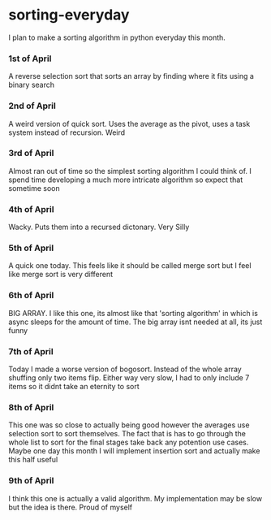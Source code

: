 # sorting-everyday
I plan to make a sorting algorithm in python everyday this month.

### 1st of April
A reverse selection sort that sorts an array by finding where it fits using a binary search

### 2nd of April
A weird version of quick sort. Uses the average as the pivot, uses a task system instead of recursion. Weird

### 3rd of April
Almost ran out of time so the simplest sorting algorithm I could think of. I spend time developing a much more intricate algorithm so expect that sometime soon

### 4th of April
Wacky. Puts them into a recursed dictonary. Very Silly

### 5th of April
A quick one today. This feels like it should be called merge sort but I feel like merge sort is very different

### 6th of April
BIG ARRAY. I like this one, its almost like that 'sorting algorithm' in which is async sleeps for the amount of time. The big array isnt needed at all, its just funny

### 7th of April
Today I made a worse version of bogosort. Instead of the whole array shuffing only two items flip. Either way very slow, I had to only include 7 items so it didnt take an eternity to sort

### 8th of April
This one was so close to actually being good however the averages use selection sort to sort themselves. The fact that is has to go through the whole list to sort for the final stages take back any potention use cases. Maybe one day this month I will implement insertion sort and actually make this half useful

### 9th of April
I think this one is actually a valid algorithm. My implementation may be slow but the idea is there. Proud of myself